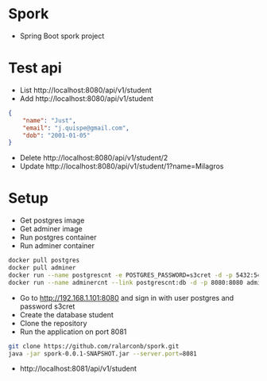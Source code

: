 # Spork
- Spring Boot spork project
# Test api
- List http://localhost:8080/api/v1/student
- Add http://localhost:8080/api/v1/student
```json
{
    "name": "Just",
    "email": "j.quispe@gmail.com",
    "dob": "2001-01-05"
}
```
- Delete http://localhost:8080/api/v1/student/2
- Update http://localhost:8080/api/v1/student/1?name=Milagros
# Setup
- Get postgres image
- Get adminer image
- Run postgres container
- Run adminer container
```sh
docker pull postgres
docker pull adminer
docker run --name postgrescnt -e POSTGRES_PASSWORD=s3cret -d -p 5432:5432 postgres
docker run --name adminercnt --link postgrescnt:db -d -p 8080:8080 adminer
```
- Go to http://192.168.1.101:8080 and sign in with user postgres and password s3cret
- Create the database student
- Clone the repository
- Run the application on port 8081
```sh
git clone https://github.com/ralarconb/spork.git
java -jar spork-0.0.1-SNAPSHOT.jar --server.port=8081
```
- http://localhost:8081/api/v1/student